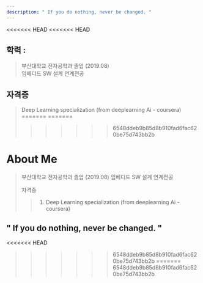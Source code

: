 ```yaml
---
description: " If you do nothing, never be changed. "
---
```


<<<<<<< HEAD
<<<<<<< HEAD
## 학력 :
> 부산대학교 전자공학과 졸업 (2019.08)
><br> 임베디드 SW 설계 연계전공


## 자격증
> Deep Learning specialization (from deeplearning Ai - coursera)
=======
=======
>>>>>>> 6548ddeb9b85d8b910fad6fac620be75d743bb2b
# About Me

> 부산대학교 전자공학과 졸업 \(2019.08\) 임베디드 SW 설계 연계전공
>
> 자격증
>
> > 1. Deep Learning specialization \(from deeplearning Ai - coursera\)

## " If you do nothing, never be changed. "

<<<<<<< HEAD
>>>>>>> 6548ddeb9b85d8b910fad6fac620be75d743bb2b
=======
>>>>>>> 6548ddeb9b85d8b910fad6fac620be75d743bb2b
